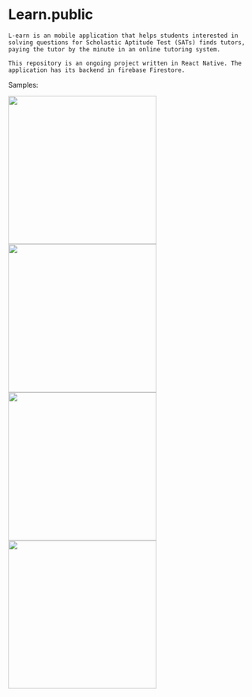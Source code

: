 # Learn.public

	L-earn is an mobile application that helps students interested in solving questions for Scholastic Aptitude Test (SATs) finds tutors, paying the tutor by the minute in an online tutoring system.

	This repository is an ongoing project written in React Native. The application has its backend in firebase Firestore.

Samples:

<div flex-direction="row" backgroundcolor="grey">
<img src="https://user-images.githubusercontent.com/60149913/161406843-d139b147-317a-4716-a3ab-62d64b7122f1.jpeg" width="300" >
<img src="https://user-images.githubusercontent.com/60149913/161406839-bad654ad-a24b-4afd-b4aa-65a5f1716585.jpeg" width="300" >
</div>


<div flex-direction="row" backgroundcolor="grey">
<img src="https://user-images.githubusercontent.com/60149913/161406840-e13a5049-b7c4-4ef9-88b6-3e62ae528aa5.jpeg" width="300" >
<img src="https://user-images.githubusercontent.com/60149913/161406842-eaa2e97f-b60f-4826-84c0-0ac4feb58283.jpeg" width="300" >
</div>
